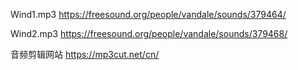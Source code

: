 Wind1.mp3  https://freesound.org/people/vandale/sounds/379464/

Wind2.mp3 https://freesound.org/people/vandale/sounds/379468/

音频剪辑网站 https://mp3cut.net/cn/